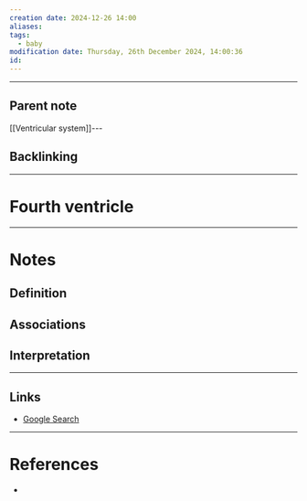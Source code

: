 ```yaml
---
creation date: 2024-12-26 14:00
aliases: 
tags:
  - baby
modification date: Thursday, 26th December 2024, 14:00:36
id:
---
```

---

## Parent note
[[Ventricular system]]---
## Backlinking


---
# Fourth ventricle


---
# Notes

## Definition

## Associations

## Interpretation

---
## Links
- [Google Search](https://www.google.com/search?q=Fourth+ventricle)

---
# References
+ 